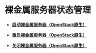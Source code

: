 # 裸金属服务器状态管理<a name="ZH-CN_TOPIC_0053158613"></a>

-   **[启动裸金属服务器（OpenStack原生）](启动裸金属服务器（OpenStack原生）.md)**  

-   **[重启裸金属服务器（OpenStack原生）](重启裸金属服务器（OpenStack原生）.md)**  

-   **[关闭裸金属服务器（OpenStack原生）](关闭裸金属服务器（OpenStack原生）.md)**  


